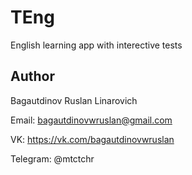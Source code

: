 # TEng

English learning app with interective tests

## Author

Bagautdinov Ruslan Linarovich

Email: <bagautdinovwruslan@gmail.com>

VK:
<https://vk.com/bagautdinovwruslan>

Telegram:
@mtctchr
